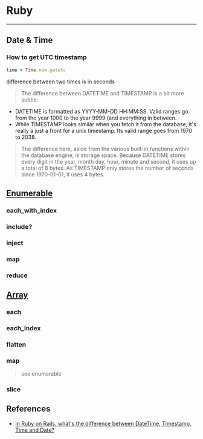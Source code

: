 # Ruby
---

## Date & Time

### How to get UTC timestamp

``` ruby
time = Time.now.getutc
```

difference between two times is in seconds

>The difference between DATETIME and TIMESTAMP is a bit more subtle: 
  - DATETIME is formatted as YYYY-MM-DD HH:MM:SS. Valid ranges go from the year 1000 to the year 9999 (and everything in between. 
  - While TIMESTAMP looks similar when you fetch it from the database, it's really a just a front for a unix timestamp. Its valid range goes from 1970 to 2038. 
>The difference here, aside from the various built-in functions within the database engine, is storage space. Because DATETIME stores every digit in the year, month day, hour, minute and second, it uses up a total of 8 bytes. As TIMESTAMP only stores the number of seconds since 1970-01-01, it uses 4 bytes.

## [Enumerable](http://ruby-doc.org/core-2.0/Enumerable.html)

### each_with_index

### include?

### inject

### map

### reduce 

## [Array](http://ruby-doc.org/core-2.0/Array.html)

### each

### each_index

### flatten

### map
> see enumerable

### slice



## References

- [In Ruby on Rails, what's the difference between DateTime, Timestamp, Time and Date?](http://stackoverflow.com/questions/3928275/in-ruby-on-rails-whats-the-difference-between-datetime-timestamp-time-and-da)